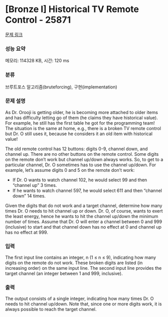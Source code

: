 # [Bronze I] Historical TV Remote Control - 25871 

[문제 링크](https://www.acmicpc.net/problem/25871) 

### 성능 요약

메모리: 114328 KB, 시간: 120 ms

### 분류

브루트포스 알고리즘(bruteforcing), 구현(implementation)

### 문제 설명

<p>As Dr. Orooji is getting older, he is becoming more attached to older items and has difficulty letting go of them (he claims they have historical value). For example, he still has the first table he got for the programming team! The situation is the same at home, e.g., there is a broken TV remote control but Dr. O still uses it, because he considers it an old item with historical value!</p>

<p>The old remote control has 12 buttons: digits 0-9, channel down, and channel up. There are no other buttons on the remote control. Some digits on the remote don’t work but channel up/down always works. So, to get to a particular channel, Dr. O sometimes has to use the channel up/down. For example, let’s assume digits 0 and 5 on the remote don’t work:</p>

<ul>
	<li>If Dr. O wants to watch channel 102, he would select 99 and then “channel up” 3 times.</li>
	<li>If he wants to watch channel 597, he would select 611 and then “channel down” 14 times.</li>
</ul>

<p>Given the digits that do not work and a target channel, determine how many times Dr. O needs to hit channel up or down. Dr. O, of course, wants to exert the least energy, hence he wants to hit the channel up/down the minimum number of times. Assume that Dr. O will enter a channel between 0 and 999 (inclusive) to start and that channel down has no effect at 0 and channel up has no effect at 999.</p>

### 입력 

 <p>The first input line contains an integer, n (1 ≤ n ≤ 9), indicating how many digits on the remote do not work. These broken digits are listed (in increasing order) on the same input line. The second input line provides the target channel (an integer between 1 and 999, inclusive).</p>

### 출력 

 <p>The output consists of a single integer, indicating how many times Dr. O needs to hit channel up/down. Note that, since one or more digits work, it is always possible to reach the target channel.</p>

